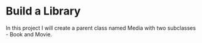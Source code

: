 # Build a Library

In this project I will create a parent class named Media with two subclasses - Book and Movie.